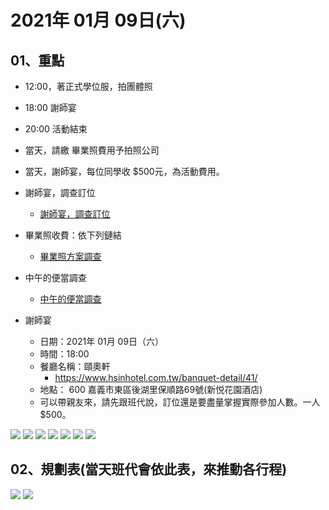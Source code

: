 # 2021年 01月 09日(六)

## 01、重點

- 12:00，著正式學位服，拍團體照

- 18:00 謝師宴

- 20:00 活動結束

- 當天，請繳 畢業照費用予拍照公司

- 當天，謝師宴，每位同學收 $500元，為活動費用。

- 謝師宴，調查訂位
  - [謝師宴，調查訂位](http://123.57.20.183/serp/yu/stuEvent/s/eat_list.asp?eventid=17) 


- 畢業照收費：依下列鏈結
  - [畢業照方案調查](http://123.57.20.183/serp/yu/stuEvent/s/photo_list.asp?eventid=16)


- 中午的便當調查
  - [中午的便當調查](http://123.57.20.183/serp/yu/stuEvent/s/eat_list.asp?eventid=10)

- 謝師宴
  - 日期：2021年 01月 09日（六）
  - 時間：18:00
  - 餐廳名稱：頤奧軒
    - https://www.hsinhotel.com.tw/banquet-detail/41/
  - 地點：  600 嘉義市東區後湖里保順路69號(新悦花園酒店)
  - 可以帶親友來，請先跟班代說，訂位還是要盡量掌握實際參加人數。一人$500。

![](01.jpg)
![](02.jpg)
![](03.jpg)
![](04.jpg)
![](05.jpg)
![](06.jpg)
![](07.jpg)




## 02、規劃表(當天班代會依此表，來推動各行程)

![](plan.jpg)
![](plan1.jpg)


